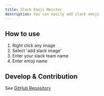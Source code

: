 ```yaml
---
title: Slack Emoji Meister
description: You can easily add slack emoji
---
```


## How to use

1. Right click any image
2. Select 'add slack image'
3. Enter your slack team name
4. Enter emoji name

## Develop & Contribution

See [GitHub Repository](https://github.com/takanakahiko/slack-emoji-meister)

